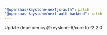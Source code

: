 ```yaml
---
"@opensaas/keystone-nextjs-auth": patch
"@opensaas-keystone/next-auth-backend": patch
---
```


Update dependency @keystone-6/core to ^2.2.0
